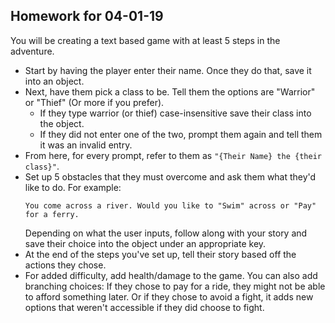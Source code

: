 ## Homework for 04-01-19

You will be creating a text based game with at least 5 steps in the adventure. 
* Start by having the player enter their name. Once they do that, save it into an object.
* Next, have them pick a class to be. Tell them the options are "Warrior" or "Thief" (Or more if you prefer). 
    * If they type warrior (or thief) case-insensitive save their class into the object. 
    * If they did not enter one of the two, prompt them again and tell them it was an invalid entry.
* From here, for every prompt, refer to them as `"{Their Name} the {their class}"`.
* Set up 5 obstacles that they must overcome and ask them what they'd like to do. For example:
    ```
    You come across a river. Would you like to "Swim" across or "Pay" for a ferry.
    ```
    Depending on what the user inputs, follow along with your story and save their choice into the object under an appropriate key.
* At the end of the steps you've set up, tell their story based off the actions they chose. 
* For added difficulty, add health/damage to the game. You can also add branching choices: If they chose to pay for a ride, they might not be able to afford something later. Or if they chose to avoid a fight, it adds new options that weren't accessible if they did choose to fight.